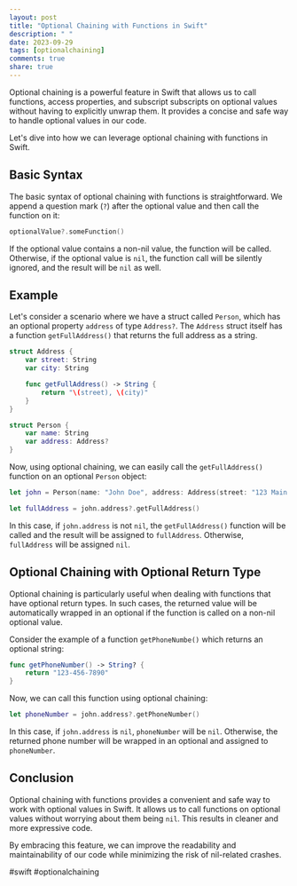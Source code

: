 ```yaml
---
layout: post
title: "Optional Chaining with Functions in Swift"
description: " "
date: 2023-09-29
tags: [optionalchaining]
comments: true
share: true
---
```


Optional chaining is a powerful feature in Swift that allows us to call functions, access properties, and subscript subscripts on optional values without having to explicitly unwrap them. It provides a concise and safe way to handle optional values in our code.

Let's dive into how we can leverage optional chaining with functions in Swift.

## Basic Syntax
The basic syntax of optional chaining with functions is straightforward. We append a question mark (`?`) after the optional value and then call the function on it:

```swift
optionalValue?.someFunction()
```

If the optional value contains a non-nil value, the function will be called. Otherwise, if the optional value is `nil`, the function call will be silently ignored, and the result will be `nil` as well.

## Example
Let's consider a scenario where we have a struct called `Person`, which has an optional property `address` of type `Address?`. The `Address` struct itself has a function `getFullAddress()` that returns the full address as a string.

```swift
struct Address {
    var street: String
    var city: String

    func getFullAddress() -> String {
        return "\(street), \(city)"
    }
}

struct Person {
    var name: String
    var address: Address?
}
```

Now, using optional chaining, we can easily call the `getFullAddress()` function on an optional `Person` object:

```swift
let john = Person(name: "John Doe", address: Address(street: "123 Main St", city: "New York"))

let fullAddress = john.address?.getFullAddress()
```

In this case, if `john.address` is not `nil`, the `getFullAddress()` function will be called and the result will be assigned to `fullAddress`. Otherwise, `fullAddress` will be assigned `nil`.

## Optional Chaining with Optional Return Type

Optional chaining is particularly useful when dealing with functions that have optional return types. In such cases, the returned value will be automatically wrapped in an optional if the function is called on a non-nil optional value.

Consider the example of a function `getPhoneNumbe()` which returns an optional string:

```swift
func getPhoneNumber() -> String? {
    return "123-456-7890"
}
```

Now, we can call this function using optional chaining:

```swift
let phoneNumber = john.address?.getPhoneNumber()
```

In this case, if `john.address` is `nil`, `phoneNumber` will be `nil`. Otherwise, the returned phone number will be wrapped in an optional and assigned to `phoneNumber`.

## Conclusion

Optional chaining with functions provides a convenient and safe way to work with optional values in Swift. It allows us to call functions on optional values without worrying about them being `nil`. This results in cleaner and more expressive code.

By embracing this feature, we can improve the readability and maintainability of our code while minimizing the risk of nil-related crashes.

#swift #optionalchaining